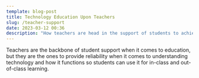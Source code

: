 ```yaml
---
template: blog-post
title: Technology Education Upon Teachers
slug: /teacher-support
date: 2023-03-12 00:36
description: "How teachers are head in the support of students to achieve success "
---
```

T﻿eachers are the backbone of student support when it comes to education, but they are the ones to provide reliability when it comes to understanding technology and how it functions so students can use it for in-class and out-of-class learning.